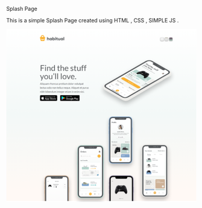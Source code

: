Splash Page

This is a simple Splash Page created using HTML , CSS , SIMPLE JS .

![screenshot](https://github.com/islamhassan1/Splash-page/blob/master/img/screen%20shot1.png)
